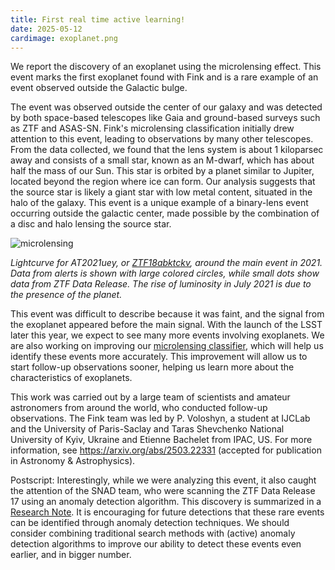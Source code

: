 ```yaml
---
title: First real time active learning!
date: 2025-05-12
cardimage: exoplanet.png
---
```


We report the discovery of an exoplanet using the microlensing effect. This event marks the first exoplanet found with Fink and is a rare example of an event observed outside the Galactic bulge.
<!--more-->

The event was observed outside the center of our galaxy and was detected by both space-based telescopes like Gaia and ground-based surveys such as ZTF and ASAS-SN. Fink's microlensing classification initially drew attention to this event, leading to observations by many other telescopes. From the data collected, we found that the lens system is about 1 kiloparsec away and consists of a small star, known as an M-dwarf, which has about half the mass of our Sun. This star is orbited by a planet similar to Jupiter, located beyond the region where ice can form. Our analysis suggests that the source star is likely a giant star with low metal content, situated in the halo of the galaxy. This event is a unique example of a binary-lens event occurring outside the galactic center, made possible by the combination of a disc and halo lensing the source star.

![microlensing](images/microlensing.png)

_Lightcurve for AT2021uey, or [ZTF18abktckv](https://fink-portal.org/ZTF18abktckv), around the main event in 2021. Data from alerts is shown with large colored circles, while small dots show data from ZTF Data Release. The rise of luminosity in July 2021 is due to the presence of the planet._

This event was difficult to describe because it was faint, and the signal from the exoplanet appeared before the main signal. With the launch of the LSST later this year, we expect to see many more events involving exoplanets. We are also working on improving our [microlensing classifier](https://github.com/Professor-G/MicroLIA), which will help us identify these events more accurately. This improvement will allow us to start follow-up observations sooner, helping us learn more about the characteristics of exoplanets.

This work was carried out by a large team of scientists and amateur astronomers from around the world, who conducted follow-up observations. The Fink team was led by P. Voloshyn, a student at IJCLab and the University of Paris-Saclay and Taras Shevchenko National University of Kyiv, Ukraine and Etienne Bachelet from IPAC, US. For more information, see https://arxiv.org/abs/2503.22331 (accepted for publication in Astronomy & Astrophysics).

Postscript: Interestingly, while we were analyzing this event, it also caught the attention of the SNAD team, who were scanning the ZTF Data Release 17 using an anomaly detection algorithm. This discovery is summarized in a [Research Note](https://iopscience.iop.org/article/10.3847/2515-5172/ace9dd/ampdf). It is encouraging for future detections that these rare events can be identified through anomaly detection techniques. We should consider combining traditional search methods with (active) anomaly detection algorithms to improve our ability to detect these events even earlier, and in bigger number.
